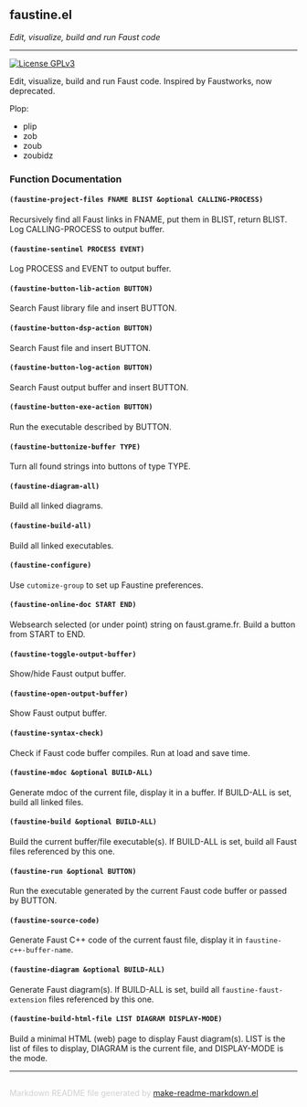 ## faustine.el
*Edit, visualize, build and run Faust code*

---
[![License GPLv3](https://img.shields.io/badge/license-GPL_v3-green.svg)](http://www.gnu.org/licenses/gpl-3.0.html)

Edit, visualize, build and run Faust code.
Inspired by Faustworks, now deprecated.

Plop:
- plip
- zob
- zoub
- zoubidz


### Function Documentation


#### `(faustine-project-files FNAME BLIST &optional CALLING-PROCESS)`

Recursively find all Faust links in FNAME, put them in BLIST, return BLIST.
Log CALLING-PROCESS to output buffer.

#### `(faustine-sentinel PROCESS EVENT)`

Log PROCESS and EVENT to output buffer.

#### `(faustine-button-lib-action BUTTON)`

Search Faust library file and insert BUTTON.

#### `(faustine-button-dsp-action BUTTON)`

Search Faust file and insert BUTTON.

#### `(faustine-button-log-action BUTTON)`

Search Faust output buffer and insert BUTTON.

#### `(faustine-button-exe-action BUTTON)`

Run the executable described by BUTTON.

#### `(faustine-buttonize-buffer TYPE)`

Turn all found strings into buttons of type TYPE.

#### `(faustine-diagram-all)`

Build all linked diagrams.

#### `(faustine-build-all)`

Build all linked executables.

#### `(faustine-configure)`

Use `cutomize-group` to set up Faustine preferences.

#### `(faustine-online-doc START END)`

Websearch selected (or under point) string on faust.grame.fr.
Build a button from START to END.

#### `(faustine-toggle-output-buffer)`

Show/hide Faust output buffer.

#### `(faustine-open-output-buffer)`

Show Faust output buffer.

#### `(faustine-syntax-check)`

Check if Faust code buffer compiles.
Run at load and save time.

#### `(faustine-mdoc &optional BUILD-ALL)`

Generate mdoc of the current file, display it in a buffer.
If BUILD-ALL is set, build all linked files.

#### `(faustine-build &optional BUILD-ALL)`

Build the current buffer/file executable(s).
If BUILD-ALL is set, build all Faust files referenced by this one.

#### `(faustine-run &optional BUTTON)`

Run the executable generated by the current Faust code buffer or passed by BUTTON.

#### `(faustine-source-code)`

Generate Faust C++ code of the current faust file, display it in `faustine-c++-buffer-name`.

#### `(faustine-diagram &optional BUILD-ALL)`

Generate Faust diagram(s).
If BUILD-ALL is set, build all `faustine-faust-extension` files referenced by this one.

#### `(faustine-build-html-file LIST DIAGRAM DISPLAY-MODE)`

Build a minimal HTML (web) page to display Faust diagram(s).
LIST is the list of files to display, DIAGRAM is the current file, and DISPLAY-MODE is the mode.

-----
<div style="padding-top:15px;color: #d0d0d0;">
Markdown README file generated by
<a href="https://github.com/mgalgs/make-readme-markdown">make-readme-markdown.el</a>
</div>
